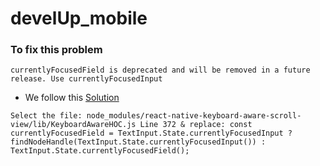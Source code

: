 # develUp_mobile

### To fix this problem
`currentlyFocusedField is deprecated and will be removed in a future release. Use currentlyFocusedInput
`
- We follow this [Solution](https://github.com/APSL/react-native-keyboard-aware-scroll-view/issues/440#issuecomment-699637083)

`Select the file: node_modules/react-native-keyboard-aware-scroll-view/lib/KeyboardAwareHOC.js
Line 372 & replace: const currentlyFocusedField = TextInput.State.currentlyFocusedInput ? findNodeHandle(TextInput.State.currentlyFocusedInput()) : TextInput.State.currentlyFocusedField();`
